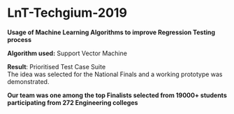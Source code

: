 # LnT-Techgium-2019

<b> Usage of Machine Learning Algorithms to improve Regression Testing process </b>

<b>Algorithm used:</b> Support Vector Machine <br>

<b>Result</b>: Prioritised Test Case Suite <br>
The idea was selected for the National Finals and a working prototype was demonstrated. <br>

<b>Our team was one among the top Finalists selected from  19000+ students participating from 272 Engineering colleges </b>


